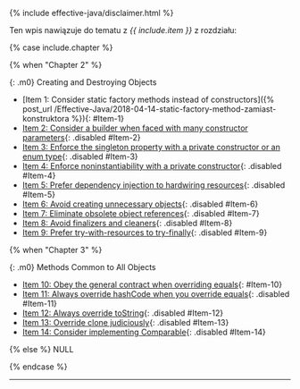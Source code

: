{% include effective-java/disclaimer.html %}

Ten wpis nawiązuje do tematu z *{{ include.item }}* z rozdziału:

{% case include.chapter %}

{% when "Chapter 2" %}

{: .m0}
Creating and Destroying Objects

- [Item 1: Consider static factory methods instead of constructors]({% post_url /Effective-Java/2018-04-14-static-factory-method-zamiast-konstruktora %}){: #Item-1}
- [Item 2: Consider a builder when faced with many constructor parameters](){: .disabled #Item-2}
- [Item 3: Enforce the singleton property with a private constructor or an enum type](){: .disabled #Item-3}
- [Item 4: Enforce noninstantiability with a private constructor](){: .disabled #Item-4}
- [Item 5: Prefer dependency injection to hardwiring resources](){: .disabled #Item-5}
- [Item 6: Avoid creating unnecessary objects](){: .disabled #Item-6}
- [Item 7: Eliminate obsolete object references](){: .disabled #Item-7}
- [Item 8: Avoid finalizers and cleaners](){: .disabled #Item-8}
- [Item 9: Prefer try-with-resources to try-finally](){: .disabled #Item-9}

{% when "Chapter 3" %}

{: .m0}
Methods Common to All Objects

- [Item 10: Obey the general contract when overriding equals](){: #Item-10}
- [Item 11: Always override hashCode when you override equals](){: .disabled #Item-11}
- [Item 12: Always override toString](){: .disabled #Item-12}
- [Item 13: Override clone judiciously](){: .disabled #Item-13}
- [Item 14: Consider implementing Comparable](){: .disabled #Item-14}

{% else %}
NULL

{% endcase %}

<script>
    const link = document.getElementById('{{ include.item }}');
    link.parentElement.parentElement.classList.add('fa-ul', 'custom');
    link.parentElement.style.listStyleType = 'none';
    const i = document.createElement('i');
    i.classList.add('fa-li', 'fa', 'fa-arrow-right');
    link.insertBefore(i, link.firstChild);
</script>

<hr>